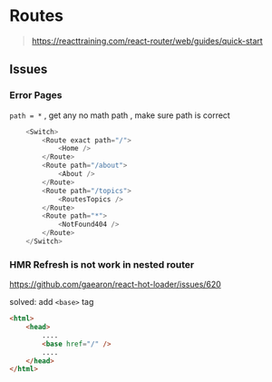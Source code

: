# Routes
> https://reacttraining.com/react-router/web/guides/quick-start


## Issues

### Error Pages 
`path = *` , get any no math path , make sure path is correct
````js
    <Switch>
        <Route exact path="/">
            <Home />
        </Route>
        <Route path="/about">
            <About />
        </Route>
        <Route path="/topics">
            <RoutesTopics />
        </Route>
        <Route path="*">
            <NotFound404 />
        </Route>
    </Switch>
````

### HMR Refresh is not work in nested router 

https://github.com/gaearon/react-hot-loader/issues/620

solved: add `<base>` tag

```html
<html>
    <head>
        ....
        <base href="/" />
        ....
    </head>
</html>

```